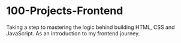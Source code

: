 # 100-Projects-Frontend
Taking a step to mastering the logic behind building HTML, CSS and JavaScript. As an introduction to my frontend journey. 
